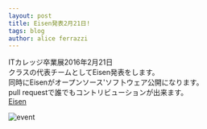 ```yaml
---
layout: post
title: Eisen発表2月21日!
tags: blog
author: alice ferrazzi
---
```


ITカレッジ卒業展2016年2月21日  
クラスの代表チームとしてEisen発表をします。  
同時にEisenがオープンソース'ソフ卜ウェア公開になります。  
pull requestで誰でもコントリビューションが出来ます。  
[Eisen](https://github.com/eisen-dev)  
  
![event](http://www.neec.ac.jp/exhibition/it/img/mv02.jpg)
